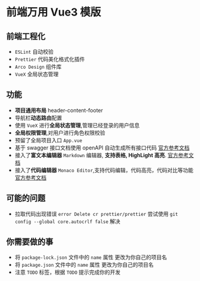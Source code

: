# 前端万用 Vue3 模版

## 前端工程化


- ```ESLint```    自动校验      
- ```Prettier```  代码美化格式化插件 
- ```Arco Design```   组件库 
- ```VueX``` 全局状态管理

## 功能
- **项目通用布局** header-content-footer 
- 导航栏**动态路由**配置 
- 使用 ```VueX``` 进行**全局状态管理**,管理已经登录的用户信息 
- **全局权限管理**,对用户进行角色权限校验 
- 预留了全局项目入口 ```App.vue``` 
- 基于 swagger 接口文档使用 openAPI 自动生成所有接口代码 [官方参考文档](https://github.com/ferdikoomen/openapi-typescript-codegen)
- 接入了**富文本编辑器** ```Markdown``` 编辑器, **支持表格, HighLight 高亮**. [官方参考文档](https://github.com/bytedance/bytemd)
- 接入了**代码编辑器** ```Monaco Editor```,支持代码编辑，代码高亮，代码对比等功能 [官方参考文档](https://github.com/microsoft/monaco-editor)
## 可能的问题
- 拉取代码出现错误 ```error Delete cr prettier/prettier``` 尝试使用 ```git config --global core.autocrlf false``` 解决


## 你需要做的事
- 将 ```package-lock.json``` 文件中的 ```name``` 属性 更改为你自己的项目名 
- 将 ```package.json``` 文件中的 ```name``` 属性 更改为你自己的项目名 
- 注意 ```TODO``` 标签，根据 ```TODO``` 提示完成你的开发